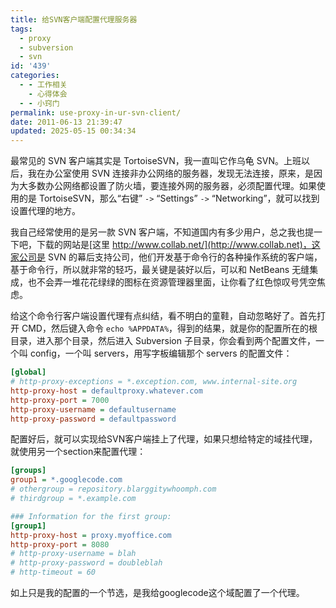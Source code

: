 ```yaml
---
title: 给SVN客户端配置代理服务器
tags:
  - proxy
  - subversion
  - svn
id: '439'
categories:
  - - 工作相关
    - 心得体会
  - - 小窍门
permalink: use-proxy-in-ur-svn-client/
date: 2011-06-13 21:39:47
updated: 2025-05-15 00:34:34
---
```


最常见的 SVN 客户端其实是 TortoiseSVN，我一直叫它作乌龟 SVN。上班以后，我在办公室使用 SVN 连接非办公网络的服务器，发现无法连接，原来，是因为大多数办公网络都设置了防火墙，要连接外网的服务器，必须配置代理。如果使用的是 TortoiseSVN，那么“右键” `->` “Settings” `->` “Networking”，就可以找到设置代理的地方。

我自己经常使用的是另一款 SVN 客户端，不知道国内有多少用户，总之我也提一下吧，下载的网站是[这里 http://www.collab.net/](http://www.collab.net)，这家公司是 SVN 的幕后支持公司，他们开发基于命令行的各种操作系统的客户端，基于命令行，所以就非常的轻巧，最关键是装好以后，可以和 NetBeans 无缝集成，也不会弄一堆花花绿绿的图标在资源管理器里面，让你看了红色惊叹号凭空焦虑。

给这个命令行客户端设置代理有点纠结，看不明白的童鞋，自动忽略好了。首先打开 CMD，然后键入命令 `echo %APPDATA%`，得到的结果，就是你的配置所在的根目录，进入那个目录，然后进入 Subversion 子目录，你会看到两个配置文件，一个叫 config，一个叫 servers，用写字板编辑那个 servers 的配置文件：

```ini
[global]
# http-proxy-exceptions = *.exception.com, www.internal-site.org
http-proxy-host = defaultproxy.whatever.com
http-proxy-port = 7000
http-proxy-username = defaultusername
http-proxy-password = defaultpassword
```

配置好后，就可以实现给SVN客户端挂上了代理，如果只想给特定的域挂代理，就使用另一个section来配置代理：

```ini
[groups]
group1 = *.googlecode.com
# othergroup = repository.blarggitywhoomph.com
# thirdgroup = *.example.com

### Information for the first group:
[group1]
http-proxy-host = proxy.myoffice.com
http-proxy-port = 8080
# http-proxy-username = blah
# http-proxy-password = doubleblah
# http-timeout = 60
```

如上只是我的配置的一个节选，是我给googlecode这个域配置了一个代理。